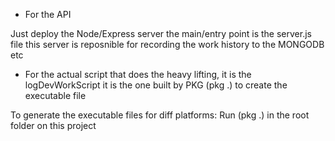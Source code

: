 - For the API

Just deploy the Node/Express server the main/entry point is the server.js file
this server is reposnible for recording the work history to the MONGODB etc

- For the actual script that does the heavy lifting, it is the logDevWorkScript
it is the one built by PKG (pkg .) to create the executable file

To generate the executable files for diff platforms:
Run (pkg .) in the root folder on this project
